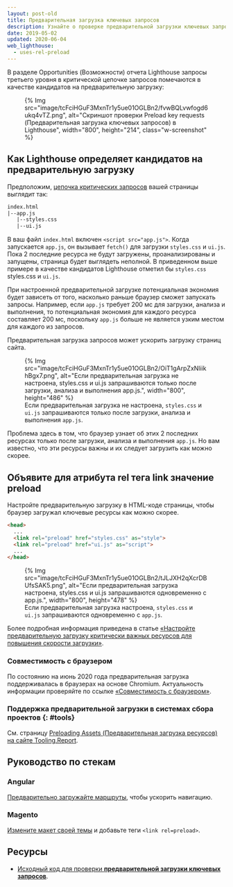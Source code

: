 ```yaml
---
layout: post-old
title: Предварительная загрузка ключевых запросов
description: Узнайте о проверке предварительной загрузки ключевых запросов.
date: 2019-05-02
updated: 2020-06-04
web_lighthouse:
  - uses-rel-preload
---
```


В разделе Opportunities (Возможности) отчета Lighthouse запросы третьего уровня в критической цепочке запросов помечаются в качестве кандидатов на предварительную загрузку:

<figure class="w-figure">{% Img src="image/tcFciHGuF3MxnTr1y5ue01OGLBn2/fvwBQLvwfogd6ukq4vTZ.png", alt="Скриншот проверки Preload key requests (Предварительная загрузка ключевых запросов) в Lighthouse", width="800", height="214", class="w-screenshot" %}</figure>

## Как Lighthouse определяет кандидатов на предварительную загрузку

Предположим, [цепочка критических запросов](/critical-request-chains) вашей страницы выглядит так:

```html
index.html
|--app.js
   |--styles.css
   |--ui.js
```

В ваш файл `index.html` включен `<script src="app.js">`. Когда запускается `app.js`, он вызывает `fetch()` для загрузки `styles.css` и `ui.js`. Пока 2 последние ресурса не будут загружены, проанализированы и запущены, страница будет выглядеть неполной. В приведенном выше примере в качестве кандидатов Lighthouse отметил бы `styles.css` styles.css и `ui.js`.

При настроенной предварительной загрузке потенциальная экономия будет зависеть от того, насколько раньше браузер сможет запускать запросы. Например, если `app.js` требует 200 мс для загрузки, анализа и выполнения, то потенциальная экономия для каждого ресурса составляет 200 мс, поскольку `app.js` больше не является узким местом для каждого из запросов.

Предварительная загрузка запросов может ускорить загрузку страниц сайта.

<figure>{% Img src="image/tcFciHGuF3MxnTr1y5ue01OGLBn2/OiT1gArpZxNliikhBgx7.png", alt="Если предварительная загрузка не настроена, styles.css и ui.js запрашиваются только после загрузки, анализа и выполнения app.js.", width="800", height="486" %} <figcaption> Если предварительная загрузка не настроена, <code>styles.css</code> и <code>ui.js</code> запрашиваются только после загрузки, анализа и выполнения <code>app.js</code>. </figcaption></figure>

Проблема здесь в том, что браузер узнает об этих 2 последних ресурсах только после загрузки, анализа и выполнения `app.js`. Но вам известно, что эти ресурсы важны и их следует загрузить как можно скорее.

## Объявите для атрибута rel тега link значение preload

Настройте предварительную загрузку в HTML-коде страницы, чтобы браузер загружал ключевые ресурсы как можно скорее.

```html
<head>
  ...
  <link rel="preload" href="styles.css" as="style">
  <link rel="preload" href="ui.js" as="script">
  ...
</head>
```

<figure>{% Img src="image/tcFciHGuF3MxnTr1y5ue01OGLBn2/tJLJXH2qXcrDBUfsSAK5.png", alt="Если предварительная загрузка настроена, styles.css и ui.js запрашиваются одновременно с app.js.", width="800", height="478" %} <figcaption> Если предварительная загрузка настроена, <code>styles.css</code> и <code>ui.js</code> запрашиваются одновременно с <code>app.js</code>. </figcaption></figure>

Более подробная информация приведена в статье [«Настройте предварительную загрузку критически важных ресурсов для повышения скорости загрузки»](/preload-critical-assets).

### Совместимость с браузером

По состоянию на июнь 2020 года предварительная загрузка поддерживалась в браузерах на основе Chromium. Актуальность информации проверяйте по ссылке [«Совместимость с браузером»](https://developer.mozilla.org/docs/Web/HTML/Preloading_content#Browser_compatibility).

### Поддержка предварительной загрузки в системах сбора проектов {: #tools}

См. страницу [Preloading Assets (Предварительная загрузка ресурсов) на сайте Tooling.Report](https://bundlers.tooling.report/non-js-resources/html/preload-assets/?utm_source=web.dev&utm_campaign=lighthouse&utm_medium=uses-rel-preload).

## Руководство по стекам

### Angular

[Предварительно загружайте маршруты](/route-preloading-in-angular/), чтобы ускорить навигацию.

### Magento

[Измените макет своей темы](https://devdocs.magento.com/guides/v2.3/frontend-dev-guide/layouts/xml-manage.html) и добавьте теги `<link rel=preload>`.

## Ресурсы

- [Исходный код для проверки **предварительной загрузки ключевых запросов**](https://github.com/GoogleChrome/lighthouse/blob/master/lighthouse-core/audits/uses-rel-preload.js).
